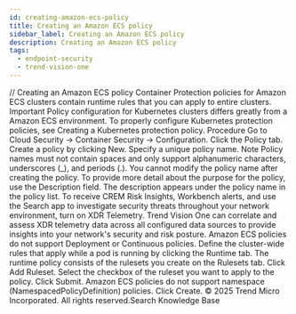 ```yaml
---
id: creating-amazon-ecs-policy
title: Creating an Amazon ECS policy
sidebar_label: Creating an Amazon ECS policy
description: Creating an Amazon ECS policy
tags:
  - endpoint-security
  - trend-vision-one
---
```


/*<![CDATA[*/ $('#title').html($('meta[name=map-description]').attr('content')); /*]]>*/ Creating an Amazon ECS policy Container Protection policies for Amazon ECS clusters contain runtime rules that you can apply to entire clusters. Important Policy configuration for Kubernetes clusters differs greatly from a Amazon ECS environment. To properly configure Kubernetes protection policies, see Creating a Kubernetes protection policy. Procedure Go to Cloud Security → Container Security → Configuration. Click the Policy tab. Create a policy by clicking New. Specify a unique policy name. Note Policy names must not contain spaces and only support alphanumeric characters, underscores (_), and periods (.). You cannot modify the policy name after creating the policy. To provide more detail about the purpose for the policy, use the Description field. The description appears under the policy name in the policy list. To receive CREM Risk Insights, Workbench alerts, and use the Search app to investigate security threats throughout your network environment, turn on XDR Telemetry. Trend Vision One can correlate and assess XDR telemetry data across all configured data sources to provide insights into your network's security and risk posture. Amazon ECS policies do not support Deployment or Continuous policies. Define the cluster-wide rules that apply while a pod is running by clicking the Runtime tab. The runtime policy consists of the rulesets you create on the Rulesets tab. Click Add Ruleset. Select the checkbox of the ruleset you want to apply to the policy. Click Submit. Amazon ECS policies do not support namespace (NamespacedPolicyDefinition) policies. Click Create. © 2025 Trend Micro Incorporated. All rights reserved.Search Knowledge Base